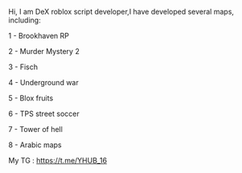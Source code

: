 Hi, I am DeX
roblox script developer,I have developed several maps, including: 

1 - Brookhaven RP

2 - Murder Mystery 2

3 - Fisch

4 - Underground war 

5 - Blox fruits

6 - TPS street soccer 

7 - Tower of hell 

8 - Arabic maps


My TG : https://t.me/YHUB_16
